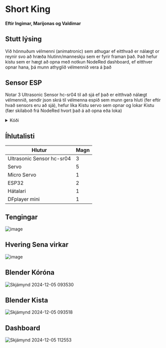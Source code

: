 # Short King
#### Eftir Ingimar, Marijonas og Valdimar  

## Stutt lýsing
Við hönnuðum vélmenni (animatronic) sem athugar ef eitthvað er nálægt or reynir svo að hræða hlutinn/manneskju sem er fyrir framan það. Það hefur kistu sem er hægt að opna með notkun NodeRed dashboard, ef eitthver opnar hana, þá munn athyglið vélmennið vera á það

## Sensor ESP  
Notar 3 Ultrasonic Sensor hc-sr04 til að sjá ef það er eitthvað nálægt vélmennið, sendir json skrá til vélmenna espið sem munn gera hluti (fer eftir hvað sensors eru að sjá), hefur líka Kistu servo sem opnar og lokar Kistu (fær skilaboð frá NodeRed hvort það á að opna eða loka)

<details>
<summary>Kóði</summary>

```python
#impostra hluti sem kóðinn er að nota
from hcsr04 import HCSR04
from time import sleep_ms, ticks_ms, sleep
import json
from binascii import hexlify
from umqtt.simple import MQTTClient
from machine import unique_id, Pin
from servo import Servo
#---------------------------------VARIABLES--------------------------
#pinnar fyrir sensors
sensor_mid = HCSR04(trigger_pin=17, echo_pin=18, echo_timeout_us=10000)
sensor_left = HCSR04(trigger_pin=36, echo_pin=35, echo_timeout_us=10000)
sensor_right = HCSR04(trigger_pin=15, echo_pin=16, echo_timeout_us=10000)

#breytta sem munn segja hinn esp ef það sér eitthvað
in_vision = False

#segir hvort vélmennið á að hræða eitthvað
scare = False

#kista breytta sem fær upplýsingar frá NodeRed 
kista = False

#þegar kista er kveikt þá á hún að lokast og opnast í smá tíma
kista_stada = False
min_kista = 0
max_kista = 150

#pin á kista
servo_pin = Pin(10) 
kista_servo = Servo(servo_pin)
#----------------------------------MQTT KODI OG NET--------------------------------------

WIFI_SSID = "TskoliVESM"
WIFI_LYKILORD = "Fallegurhestur"

def do_connect():
    import network
    wlan = network.WLAN(network.STA_IF)
    wlan.active(True)
    if not wlan.isconnected():
        print('connecting to network...')
        wlan.connect(WIFI_SSID, WIFI_LYKILORD)
        while not wlan.isconnected():
            pass
    print('network config:', wlan.ifconfig())
    
do_connect()


#fall til að kíka ef esp fékk skilaboð frá NodeRed, eina sem það fær er kista
def fekk_skilabod(topic, skilabod):
    global kista
    kista = skilabod.decode()
    
#allt tengd MQTT
MQTT_BROKER = "broker.emqx.io"
CLIENT_ID = hexlify(unique_id())
TOPIC = b"SensorESP"
mqtt_client = MQTTClient(CLIENT_ID, MQTT_BROKER, keepalive=60)
mqtt_client.connect()
mqtt_client.set_callback(fekk_skilabod)
mqtt_client.subscribe("kista-on")
#------------------------------------- FUNCTIONS --------------------------------------
#Double check hversu langt eitthvað er, ef yfir 2m eða undefined, þá er gefið -1 sem er basically undefined
def of_langt(distance):
    if distance <= 0 or distance > 230:
        distance = -1
    return distance

#Fall fyrir allt, kíkir á sensors, breyttir stöðu kistu og fleira
def main(sensor_left, sensor_mid, sensor_right):
    #
    global in_vision, scare, kista_stada
    
    #breyttur sem munn ég nota seinna
    which_sensor = ""
    #Kíkir á hvað er í gangi með sensors
    distance_mid = of_langt(sensor_mid.distance_cm())
    distance_right = of_langt(sensor_right.distance_cm())
    distance_left = of_langt(sensor_left.distance_cm())
    
    #ef það sér eitthvað
    if any(0 < dist <= 100 for dist in [distance_left, distance_mid, distance_right]):
        in_vision = True
    else:
        in_vision = False
    #Ef það sér og eitthvað kemur of nálægt
    if any(0 < dist <= 40 for dist in [distance_left, distance_mid, distance_right]) and in_vision:
        scare = True
    #annars er enginn nóg nálægt til að hræða
    else:
        scare = False
    
        
    #setjir in í string hvað sensor er að sjá
    if 0 < distance_left <= 100:
        which_sensor += "L"
    if 0 < distance_mid <= 100:
        which_sensor += "M"
    if 0 < distance_right <= 100:
        which_sensor += "R"
        
    #kíkir ef kistan á að opnast
    if kista == 'true':
        
        #hvort kista á að opnast eða lokast
        kista_stada = not kista_stada
        
        #opnar kistuna
        if kista_stada:
            for i in range(min_kista,max_kista):
                kista_servo.write_angle(i)
                sleep(0.003)
                
        #lokar kistuna
        else:
            for i in range(max_kista, min_kista, -1):
                kista_servo.write_angle(i)
                sleep(0.003)
    
    #annars er hún lokuð
    else :
        kista_servo.write_angle(min_kista)
      
    #skilur til baka í dict það sem vélmenni á að sér og hvað á að gera
    return {"sensor":which_sensor,
            "scare":scare,
            "in_vision": in_vision,
            "kista": kista}

#fall til að senda skilaboð
def senda_mqtt_skilabod(mqtt_client_inn, topic, skilabod):
    mqtt_client_inn.publish(topic, skilabod)
    
#loop til að esp virkar endalaust      
while True:
    try:
        #skilaboð sem esp munn senda til hitt
        message = {}
    
        #kíkir á skilaboð
        mqtt_client.check_msg()
        
        #notar funci
        message = main(sensor_left, sensor_mid, sensor_right)
        senda_mqtt_skilabod(mqtt_client, TOPIC, json.dumps(message).encode())
    except:
        pass
    sleep_ms(100)
```
</details>   

## Íhlutalisti
| Hlutur   | Magn    |
| -------- | ------- |
| Ultrasonic Sensor hc-sr04  | 3   |
| Servo | 5     |
| Micro Servo | 1     |
| ESP32    |  2   |
| Hátalari    |  1   |
| DFplayer mini    |  1  |

## Tengingar  
![image](https://github.com/user-attachments/assets/2dc23e35-67e7-4503-8b82-5891b37d700f)  

## Hvering Sena virkar
![image](https://github.com/user-attachments/assets/8d4094f1-b330-4f18-a541-a8c080ad5981)


## Blender Kóróna
![Skjámynd 2024-12-05 093530](https://github.com/user-attachments/assets/9e52fd28-ce83-4dc6-b507-ccb2b9c4ee9f)

## Blender Kista
![Skjámynd 2024-12-05 093518](https://github.com/user-attachments/assets/4793fd09-0602-4759-8b19-40ed2ef38aef)

## Dashboard
![Skjámynd 2024-12-05 112553](https://github.com/user-attachments/assets/76d98e31-c5fa-46ce-989c-139cb3687994)
